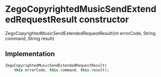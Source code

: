


# ZegoCopyrightedMusicSendExtendedRequestResult constructor







ZegoCopyrightedMusicSendExtendedRequestResult(int errorCode, String command, String result)





## Implementation

```dart
ZegoCopyrightedMusicSendExtendedRequestResult(
    this.errorCode, this.command, this.result);
```







